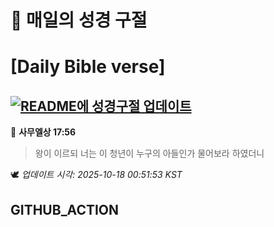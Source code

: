 # 🙏 매일의 성경 구절
# [Daily Bible verse]
## [![README에 성경구절 업데이트](https://github.com/DONGSUKA/first_test/actions/workflows/update-readme-bible.yml/badge.svg)](https://github.com/DONGSUKA/first_test/actions/workflows/update-readme-bible.yml)
<!-- START_BIBLE_VERSE -->
📖 **사무엘상 17:56**
> 왕이 이르되 너는 이 청년이 누구의 아들인가 물어보라 하였더니

🕊️ _업데이트 시각: 2025-10-18 00:51:53 KST_
  <!-- END_BIBLE_VERSE -->
## GITHUB_ACTION
